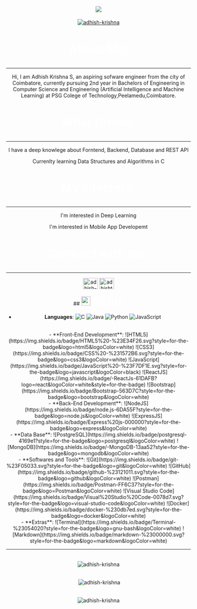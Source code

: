 <h1 align="center">
  <a href="https://git.io/typing-svg">
    <img src="https://readme-typing-svg.herokuapp.com/?lines=Hello,+There!+👋;I'm+Adhish+Krishna....;Nice+to+meet+you!&center=true&size=30">
  </a>
</h1>
<p align="center"> <a href="https://github.com/ryo-ma/github-profile-trophy"><img src="https://github-profile-trophy.vercel.app/?username=adhish-krishna" alt="adhish-krishna" /></a> </p>

<h3 align="center" style="font-size:2rem;color:white">About Me:</h3>
<hr>
<p align="center">
  Hi, I am Adhish Krishna S, an aspiring sofware engineer from the city of Coimbatore, currently pursuing 2nd year in Bachelors of Engineering in Computer Science and Engineering (Artificial Intelligence and Machine Learning) at PSG Colege of Technology,Peelamedu,Coimbatore.
</p>

<div width="100%" align="center">
<h3 align="center" style="font-size:2rem;color:white">What I know:</h3>
<hr>
  <p>I have a deep knowlege about Forntend, Backend, Database and REST API</p>
  <p>Currenlty learning Data Structures and Algorithms in C</p>
<h3 align="center" style="font-size:2rem;color:white">My Interests:</h3>
<hr>
  <p>I'm interested in Deep Learning</li>
  <p>I'm interested in Mobile App Developemt</p>
<div>

<h3 align="center" style="font-size:2rem;color:white">Connect with me:</h3>
<hr>
<p align="center">
<a href="https://linkedin.com/in/adhish-krishna-a06844298" target="blank"><img align="center" src="https://raw.githubusercontent.com/rahuldkjain/github-profile-readme-generator/master/src/images/icons/Social/linked-in-alt.svg" alt="adhish-krishna-a06844298" height="30" width="40" /></a>
<a href="https://www.leetcode.com/adhishthesak" target="blank"><img align="center" src="https://raw.githubusercontent.com/rahuldkjain/github-profile-readme-generator/master/src/images/icons/Social/leet-code.svg" alt="adhishthesak" height="30" width="40" /></a>
</p>
## <img src="https://media2.giphy.com/media/QssGEmpkyEOhBCb7e1/giphy.gif?cid=ecf05e47a0n3gi1bfqntqmob8g9aid1oyj2wr3ds3mg700bl&rid=giphy.gif" width ="25"><b style="font-size:2rem;color:white"> Skills</b>
<p align="center">
  
- **Languages**:
    ![C](https://img.shields.io/badge/C%20-%232370ED.svg?style=for-the-badge&logo=c&logoColor=white)
    ![Java](https://img.shields.io/badge/Java-ED8B00?style=for-the-badge&logo=openjdk&logoColor=white)
    ![Python](https://img.shields.io/badge/Python%20-%2314354C.svg?style=for-the-badge&logo=python&logoColor=white)
    ![JavaScript](https://img.shields.io/badge/JavaScript%20-%23F7DF1E.svg?style=for-the-badge&logo=javascript&logoColor=black)
<br>
- **Front-End Development**:
  ![HTML5](https://img.shields.io/badge/HTML5%20-%23E34F26.svg?style=for-the-badge&logo=html5&logoColor=white)
  ![CSS3](https://img.shields.io/badge/CSS%20-%231572B6.svg?style=for-the-badge&logo=css3&logoColor=white)
  ![JavaScript](https://img.shields.io/badge/JavaScript%20-%23F7DF1E.svg?style=for-the-badge&logo=javascript&logoColor=black)
  ![ReactJS](https://img.shields.io/badge/-ReactJs-61DAFB?logo=react&logoColor=white&style=for-the-badge)
  ![Bootstrap](https://img.shields.io/badge/Bootstrap-563D7C?style=for-the-badge&logo=bootstrap&logoColor=white)
<br>
- **Back-End Development**:
    ![NodeJS](https://img.shields.io/badge/node.js-6DA55F?style=for-the-badge&logo=node.js&logoColor=white)
    ![ExpressJS](https://img.shields.io/badge/Express%20js-000000?style=for-the-badge&logo=express&logoColor=white)
<br>
- **Data Base**:
    ![PostgreSQL](https://img.shields.io/badge/postgresql-4169e1?style=for-the-badge&logo=postgresql&logoColor=white)
    ![MongoDB](https://img.shields.io/badge/-MongoDB-13aa52?style=for-the-badge&logo=mongodb&logoColor=white)
<br>
- **Softwares and Tools**:
    ![Git](https://img.shields.io/badge/git-%23F05033.svg?style=for-the-badge&logo=git&logoColor=white)
    ![GitHub](https://img.shields.io/badge/github-%23121011.svg?style=for-the-badge&logo=github&logoColor=white)
    ![Postman](https://img.shields.io/badge/Postman-FF6C37?style=for-the-badge&logo=Postman&logoColor=white)
    ![Visual Studio Code](https://img.shields.io/badge/Visual%20Studio%20Code-0078d7.svg?style=for-the-badge&logo=visual-studio-code&logoColor=white)
    ![Docker](https://img.shields.io/badge/docker-%230db7ed.svg?style=for-the-badge&logo=docker&logoColor=white)
<br>
- **Extras**:
    ![Terminal](https://img.shields.io/badge/Terminal-%23054020?style=for-the-badge&logo=gnu-bash&logoColor=white)
    ![Markdown](https://img.shields.io/badge/markdown-%23000000.svg?style=for-the-badge&logo=markdown&logoColor=white)
</p>
<hr>

<p style="display:flex;justify-content:center;margin-bottom:2rem;margin-top:2rem;"><img align="center" src="https://github-readme-stats.vercel.app/api/top-langs?username=Adhish-Krishna&show_icons=true&locale=en&layout=compact" alt="adhish-krishna" /></p>

<p style="display:flex;justify-content:center;margin-bottom:2rem">&nbsp;<img align="center" src="https://github-readme-stats.vercel.app/api?username=adhish-krishna&show_icons=true&locale=en" alt="adhish-krishna" /></p>

<p style="display:flex;justify-content:center"><img align="center" src="https://github-readme-streak-stats.herokuapp.com/?user=adhish-krishna&" alt="adhish-krishna" /></p>
